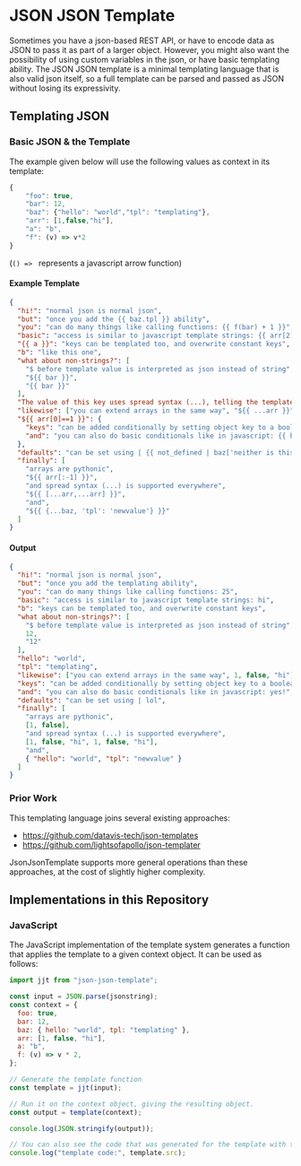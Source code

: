 # JSON JSON Template

Sometimes you have a json-based REST API, or have to encode data as JSON to pass it as part of a larger object. However, you might also want the possibility of using custom variables in the json, or have basic templating ability. The JSON JSON template is a minimal templating language that is also valid json itself, so a full template can be parsed and passed as JSON without losing its expressivity.

## Templating JSON

### Basic JSON & the Template

The example given below will use the following values as context in its template:

```javascript
{
    "foo": true,
    "bar": 12,
    "baz": {"hello": "world","tpl": "templating"},
    "arr": [1,false,"hi"],
    "a": "b",
    "f": (v) => v*2
}
```

(`() => ` represents a javascript arrow function)

#### Example Template

```json
{
  "hi!": "normal json is normal json",
  "but": "once you add the {{ baz.tpl }} ability",
  "you": "can do many things like calling functions: {{ f(bar) + 1 }}",
  "basic": "access is similar to javascript template strings: {{ arr[2] }}",
  "{{ a }}": "keys can be templated too, and overwrite constant keys",
  "b": "like this one",
  "what about non-strings?": [
    "$ before template value is interpreted as json instead of string",
    "${{ bar }}",
    "{{ bar }}"
  ],
  "The value of this key uses spread syntax (...), telling the template system to directly add the given keys from the attached object, ignoring the key value.": "${{ ...baz }}",
  "likewise": ["you can extend arrays in the same way", "${{ ...arr }}"],
  "${{ arr[0]==1 }}": {
    "keys": "can be added conditionally by setting object key to a boolean",
    "and": "you can also do basic conditionals like in javascript: {{ bar >= 12 ? 'yes!' : 'no' }}"
  },
  "defaults": "can be set using | {{ not_defined | baz['neither is this'] | 'lol' }}",
  "finally": [
    "arrays are pythonic",
    "${{ arr[:-1] }}",
    "and spread syntax (...) is supported everywhere",
    "${{ [...arr,...arr] }}",
    "and",
    "${{ {...baz, 'tpl': 'newvalue'} }}"
  ]
}
```

#### Output

```json
{
  "hi!": "normal json is normal json",
  "but": "once you add the templating ability",
  "you": "can do many things like calling functions: 25",
  "basic": "access is similar to javascript template strings: hi",
  "b": "keys can be templated too, and overwrite constant keys",
  "what about non-strings?": [
    "$ before template value is interpreted as json instead of string",
    12,
    "12"
  ],
  "hello": "world",
  "tpl": "templating",
  "likewise": ["you can extend arrays in the same way", 1, false, "hi"],
  "keys": "can be added conditionally by setting object key to a boolean",
  "and": "you can also do basic conditionals like in javascript: yes!",
  "defaults": "can be set using | lol",
  "finally": [
    "arrays are pythonic",
    [1, false],
    "and spread syntax (...) is supported everywhere",
    [1, false, "hi", 1, false, "hi"],
    "and",
    { "hello": "world", "tpl": "newvalue" }
  ]
}
```

### Prior Work

This templating language joins several existing approaches:

- https://github.com/datavis-tech/json-templates
- https://github.com/lightsofapollo/json-templater

JsonJsonTemplate supports more general operations than these approaches, at the cost of slightly higher complexity.

## Implementations in this Repository

### JavaScript

The JavaScript implementation of the template system generates a function that applies the template to a given context object. It can be used as follows:

```javascript
import jjt from "json-json-template";

const input = JSON.parse(jsonstring);
const context = {
  foo: true,
  bar: 12,
  baz: { hello: "world", tpl: "templating" },
  arr: [1, false, "hi"],
  a: "b",
  f: (v) => v * 2,
};

// Generate the template function
const template = jjt(input);

// Run it on the context object, giving the resulting object.
const output = template(context);

console.log(JSON.stringify(output));

// You can also see the code that was generated for the template with the src property:
console.log("template code:", template.src);
```
